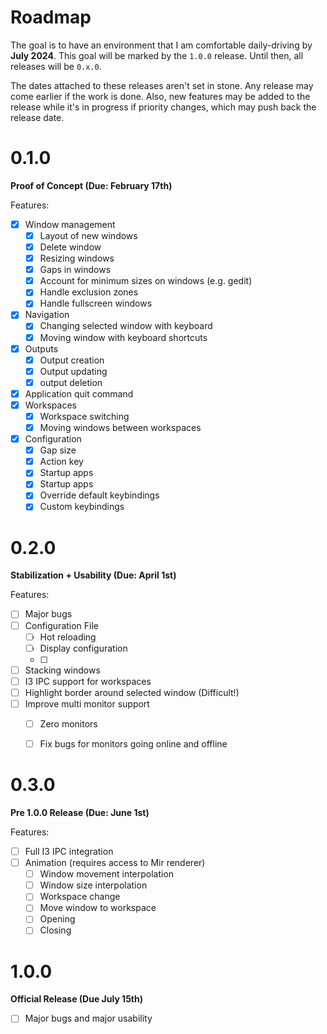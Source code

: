 # Roadmap
The goal is to have an environment that I am comfortable daily-driving by **July 2024**.
This goal will be marked by the `1.0.0` release. Until then, all releases will be
`0.x.0`.

The dates attached to these releases aren't set in stone. Any release may come
earlier if the work is done. Also, new features may be added to the release while it's
in progress if priority changes, which may push back the release date.

# 0.1.0
**Proof of Concept (Due: February 17th)**

Features:
- [x] Window management
  - [x] Layout of new windows
  - [x] Delete window
  - [x] Resizing windows
  - [x] Gaps in windows
  - [x] Account for minimum sizes on windows (e.g. gedit)
  - [x] Handle exclusion zones
  - [x] Handle fullscreen windows
- [x] Navigation
  - [x] Changing selected window with keyboard
  - [x] Moving window with keyboard shortcuts
- [x] Outputs
  - [x] Output creation
  - [x] Output updating
  - [x] output deletion
- [x] Application quit command
- [x] Workspaces
  - [x] Workspace switching
  - [x] Moving windows between workspaces
- [x] Configuration
  - [x] Gap size
  - [x] Action key
  - [x] Startup apps
  - [x] Startup apps
  - [x] Override default keybindings
  - [x] Custom keybindings

# 0.2.0
**Stabilization + Usability (Due: April 1st)**

Features:
- [ ] Major bugs
- [ ] Configuration File
    - [ ] Hot reloading
    - [ ] Display configuration
    - [ ] 
- [ ] Stacking windows
- [ ] I3 IPC support for workspaces
- [ ] Highlight border around selected window (Difficult!)
- [ ] Improve multi monitor support
  - [ ] Zero monitors
  - [ ] Fix bugs for monitors going online and offline


# 0.3.0
**Pre 1.0.0 Release (Due: June 1st)**

Features:
- [ ] Full I3 IPC integration
- [ ] Animation (requires access to Mir renderer)
  - [ ] Window movement interpolation
  - [ ] Window size interpolation
  - [ ] Workspace change
  - [ ] Move window to workspace
  - [ ] Opening
  - [ ] Closing

# 1.0.0
**Official Release (Due July 15th)**

- [ ] Major bugs and major usability